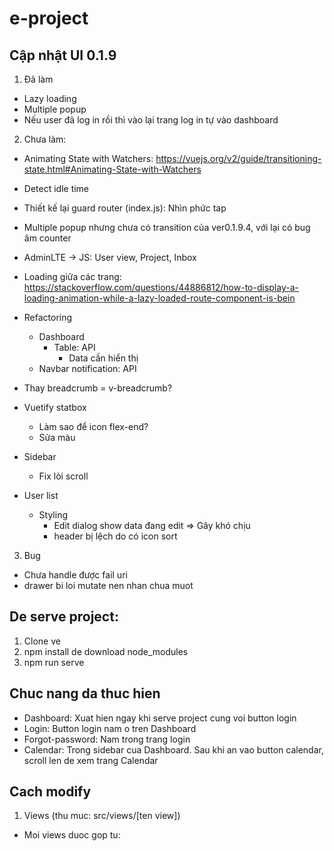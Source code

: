 # e-project

## Cập nhật UI 0.1.9

1. Đã làm

- Lazy loading
- Multiple popup
- Nếu user đã log in rồi thì vào lại trang log in tự vào dashboard

2. Chưa làm:

- Animating State with Watchers: https://vuejs.org/v2/guide/transitioning-state.html#Animating-State-with-Watchers
- Detect idle time
- Thiết kế lại guard router (index.js): Nhìn phức tap
- Multiple popup nhưng chưa có transition của ver0.1.9.4, với lại có bug âm counter
- AdminLTE -> JS: User view, Project, Inbox
- Loading giữa các trang:
  https://stackoverflow.com/questions/44886812/how-to-display-a-loading-animation-while-a-lazy-loaded-route-component-is-bein

- Refactoring

  - Dashboard
    - Table: API
      - Data cần hiển thị
  - Navbar notification: API

- Thay breadcrumb = v-breadcrumb?

- Vuetify statbox

  - Làm sao để icon flex-end?
  - Sửa màu

- Sidebar

  - Fix lòi scroll

- User list

  - Styling
    - Edit dialog show data đang edit => Gây khó chịu
    - header bị lệch do có icon sort

3. Bug

- Chưa handle được fail uri
- drawer bi loi mutate nen nhan chua muot

## De serve project:

1. Clone ve
2. npm install de download node_modules
3. npm run serve

## Chuc nang da thuc hien

- Dashboard: Xuat hien ngay khi serve project cung voi button login
- Login: Button login nam o tren Dashboard
- Forgot-password: Nam trong trang login
- Calendar: Trong sidebar cua Dashboard. Sau khi an vao button calendar, scroll len de xem trang
  Calendar

## Cach modify

1. Views (thu muc: src/views/[ten view])

- Moi views duoc gop tu: <template> [ten view].html; <script> main.js; <style> main.css
- File main.js import external scripts cua AdminLTE (dang bi bug)
- File main.css import external styles cua AdminLTE.

2. Router (thu muc: src/router/index.js)

3. Link github AdminLTE: https://github.com/ColorlibHQ/AdminLTE

---

## Project start custom

```
npm start
```

## Project setup

```
npm install
```

### Compiles and hot-reloads for development

```
npm run serve
```

### Compiles and minifies for production

```
npm run build
```

### Lints and fixes files

```
npm run lint
```

### Customize configuration

See [Configuration Reference](https://cli.vuejs.org/config/).
